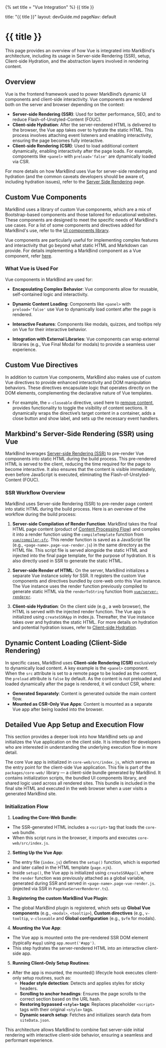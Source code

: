 {% set title = "Vue Integration" %}
<span id="title" class="d-none">{{ title }}</span>

<frontmatter>
  title: "{{ title }}"
  layout: devGuide.md
  pageNav: default
</frontmatter>

# {{ title }}

<div class="lead mb-2">
This page provides an overview of how Vue is integrated into MarkBind's architecture, including its usage in Server-side Rendering (SSR), setup, Client-side Hydration, and the abstraction layers involved in rendering content.
</div>

## Overview

Vue is the frontend framework used to power MarkBind’s dynamic UI components and client-side interactivity. Vue components are rendered both on the server and browser depending on the context:

* **Server-side Rendering (SSR)**: Used for better performance, SEO, and to reduce Flash-of-Unstyled-Content (FOUC).
* **Client-side Hydration**: After the server-rendered HTML is delivered to the browser, the Vue app takes over to hydrate the static HTML. This process involves attaching event listeners and enabling interactivity, ensuring the page becomes fully interactive.
* **Client-side Rendering (CSR)**: Used to load additional content dynamically, enabling interactivity after the page loads. For example, components like `<panel>` with `preload='false'` are dynamically loaded via CSR.

<box type="info">

For more details on how MarkBind uses Vue for server-side rendering and hydration (and the common caveats developers should be aware of, including hydration issues), refer to the [Server Side Rendering](serverSideRendering.md) page.
</box>

## Custom Vue Components

MarkBind uses a library of custom Vue components, which are a mix of Bootstrap-based components and those tailored for educational websites. These components are designed to meet the specific needs of MarkBind's use cases. For a list of some components and directives added for MarkBind's use, refer to the [UI components library](projectStructure.md#ui-components-library).

Vue components are particularly useful for implementing complex features and interactivity that go beyond what static HTML and Markdown can provide. For details implementing a MarkBind component as a Vue component, refer [here](../development/writingComponents.md#vue-components).

### What Vue is Used For

Vue components in MarkBind are used for:

* **Encapsulating Complex Behavior**: Vue components allow for reusable, self-contained logic and interactivity.

* **Dynamic Content Loading**: Components like `<panel>` with `preload='false'` use Vue to dynamically load content after the page is rendered.

* **Interactive Features**: Components like modals, quizzes, and tooltips rely on Vue for their interactive behavior.

* **Integration with External Libraries**: Vue components can wrap external libraries (e.g., Vue Final Modal for modals) to provide a seamless user experience.

## Custom Vue Directives

In addition to custom Vue components, MarkBind also makes use of custom Vue directives to provide enhanced interactivity and DOM manipulation behaviors. These directives encapsulate logic that operates directly on the DOM elements, complementing the declarative nature of Vue templates.

* For example, the `v-closeable` directive, used here to [remove content](/userGuide/reusingcontents.md#allowing-users-to-remove-some-contents), provides functionality to toggle the visibility of content sections. It dynamically wraps the directive’s target content in a container, adds a close button and show label, and sets up the necessary event handlers.

## Markbind's Server-Side Rendering (SSR) using Vue

MarkBind leverages [Server-side Rendering (SSR)](https://vuejs.org/guide/scaling-up/ssr.html#server-side-rendering-ssr) to pre-render Vue components into static HTML during the build process. This pre-rendered HTML is served to the client, reducing the time required for the page to become interactive. It also ensures that the content is visible immediately, even before JavaScript is executed, eliminating the Flash-of-Unstyled-Content (FOUC).

### SSR Workflow Overview

MarkBind uses Server-side Rendering (SSR) to pre-render page content into static HTML during the build process. Here is an overview of the workflow during the build process:

1. **Server-side Compilation of Render Function**: MarkBind takes the final HTML page content (product of [Content Processing Flow](architecture.md#content-processing-flow)) and compiles it into a render function using the `compileTemplate` function from [`vue/compiler-sfc`](https://www.npmjs.com/package/@vue/compiler-sfc). This render function is saved as a JavaScript file  (e.g., `<page-name>.page-vue-render.js`) in the same directory as the HTML file. This script file is served alongside the static HTML and injected into the final page template, for the purpose of hydration. It is also directly used in SSR to generate the static HTML.


1. **Server-side Render of HTML**: On the server, MarkBind initializes a separate Vue instance solely for SSR. It registers the custom Vue components and directives bundled by core-web onto this Vue instance. The Vue instance uses the render function previously compiled to generate static HTML via the `renderToString` function from [`vue/server-renderer`](https://www.npmjs.com/package/@vue/server-renderer).


1. **Client-side Hydration**: On the client side (e.g., a web browser), the HTML is served with the injected render function. The Vue app is initialized using `createSSRApp` in index.js. Thereafter, the Vue instance takes over and hydrates the static HTML. For more details on hydration and potential hydration issues, refer to [Client-side Hydration](serverSideRendering.md#client-side-hydration). 



## Dynamic Content Loading (Client-Side Rendering)

In specific cases, MarkBind uses **Client-side Rendering (CSR)** exclusively to dynamically load content. A key example is the `<panel>` component. When the `src` attribute is set to a remote page to be loaded as the content, the `preload` attribute is `false` by default. As the content is not preloaded and loaded dynamically after the page is rendered, it wil conduct CSR, where:
* **Generated Separately**: Content is generated outside the main content flow.
* **Mounted as CSR-Only Vue Apps**: Content is mounted as a separate Vue app after being loaded into the browser.

## Detailed Vue App Setup and Execution Flow

<box type="tip" seamless>

This section provides a deeper look into how MarkBind sets up and initializes the Vue application on the client side. It is intended for developers who are interested in understanding the underlying execution flow in more detail.
</box>

The core Vue app is initialized in `core-web/src/index.js`, which serves as the entry point for the client-side Vue application. This file is part of the `packages/core-web/` library — a client-side bundle generated by MarkBind. It contains initialization scripts, the bundled UI components library, and shared logic used across all rendered sites. This bundle is included in the final site HTML and executed in the web browser when a user visits a generated MarkBind site.

### **Initialization Flow**
1. **Loading the Core-Web Bundle**:
* The SSR-generated HTML includes a `<script>` tag that loads the `core-web` bundle.
* When this script runs in the browser, it imports and executes `core-web/src/index.js`.

2. **Setting Up the Vue App**:
* The entry file (`index.js`) defines the `setup()` function, which is exported and later called in the HTML template (`page.njk`).
* Inside `setup()`, the Vue app is initialized using `createSSRApp()`, where the `render` function was previously attached as a global variable, generated during SSR and served in `<page-name>.page-vue-render.js`. (injected via SSR in `PageVueServerRenderer.ts`).

3. **Registering the custom MarkBind Vue Plugin**:
* The global MarkBind plugin is registered, which sets up **Global Vue components** (e.g., `<modal>`, `<tooltip>`),  **Custom directives** (e.g., `v-tooltip`, `v-closeable` and **Global configuration** (e.g., `$vfm` for modals).

4. **Mounting the Vue App**:
* The Vue app is mounted onto the pre-rendered SSR DOM element (typically `#app`) using `app.mount('#app')`.
* This step hydrates the server-rendered HTML into an interactive client-side app.

5. **Running Client-Only Setup Routines**:
* After the app is mounted, the mounted() lifecycle hook executes client-only setup routines, such as:
  * **Header style detection**: Detects and applies styles for sticky headers.
  * **Scrolling to anchor headings**: Ensures the page scrolls to the correct section based on the URL hash.
  * **Restoring bypassed `<style>` tags**: Replaces placeholder `<script>` tags with their original `<style>` tags.
  * **Dynamic search setup**: Fetches and initializes search data from `siteData.json`.

This architecture allows MarkBind to combine fast server-side initial rendering with interactive client-side behavior, ensuring a seamless and performant experience.
